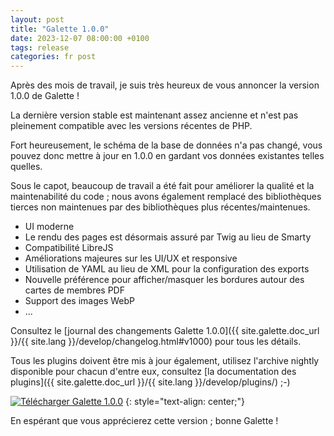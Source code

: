 ```yaml
---
layout: post
title: "Galette 1.0.0"
date: 2023-12-07 08:00:00 +0100
tags: release
categories: fr post
---
```


Après des mois de travail, je suis très heureux de vous annoncer la version 1.0.0 de Galette !

La dernière version stable est maintenant assez ancienne et n'est pas pleinement compatible avec les versions récentes de PHP.

Fort heureusement, le schéma de la base de données n'a pas changé, vous pouvez donc mettre à jour en 1.0.0 en gardant vos données existantes telles quelles.

Sous le capot, beaucoup de travail a été fait pour améliorer la qualité et la maintenabilité du code ; nous avons également remplacé des bibliothèques tierces non maintenues par des bibliothèques plus récentes/maintenues.

* UI moderne
* Le rendu des pages est désormais assuré par Twig au lieu de Smarty
* Compatibilité LibreJS
* Améliorations majeures sur les UI/UX et responsive
* Utilisation de YAML au lieu de XML pour la configuration des exports
* Nouvelle préférence pour afficher/masquer les bordures autour des cartes de membres PDF
* Support des images WebP
* ...

Consultez le [journal des changements Galette 1.0.0]({{ site.galette.doc_url }}/{{ site.lang }}/develop/changelog.html#v1000) pour tous les détails.

Tous les plugins doivent être mis à jour également, utilisez l'archive nightly disponible pour chacun d'entre eux, consultez [la documentation des plugins]({{ site.galette.doc_url }}/{{ site.lang }}/develop/plugins/) ;-)

[![Télécharger Galette 1.0.0](https://img.shields.io/badge/1.0.0-Télécharger_Galette-ffb619.svg?logo=php&logoColor=white&style=for-the-badge)](https://download.tuxfamily.org/galette/galette-1.0.0.tar.bz2)
{: style="text-align: center;"}

En espérant que vous apprécierez cette version ; bonne Galette !
